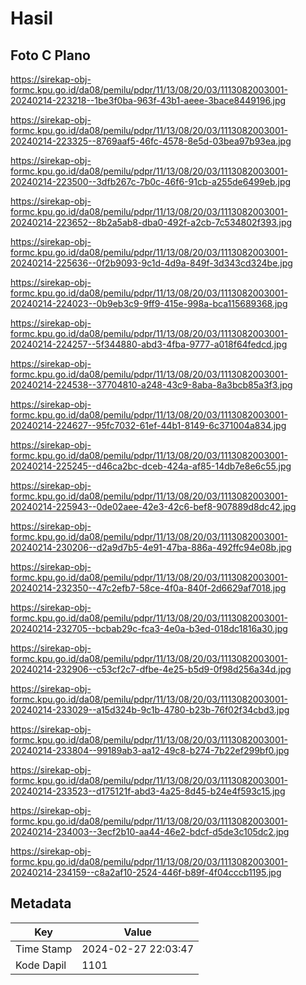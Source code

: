 # Hasil

## Foto C Plano

https://sirekap-obj-formc.kpu.go.id/da08/pemilu/pdpr/11/13/08/20/03/1113082003001-20240214-223218--1be3f0ba-963f-43b1-aeee-3bace8449196.jpg

https://sirekap-obj-formc.kpu.go.id/da08/pemilu/pdpr/11/13/08/20/03/1113082003001-20240214-223325--8769aaf5-46fc-4578-8e5d-03bea97b93ea.jpg

https://sirekap-obj-formc.kpu.go.id/da08/pemilu/pdpr/11/13/08/20/03/1113082003001-20240214-223500--3dfb267c-7b0c-46f6-91cb-a255de6499eb.jpg

https://sirekap-obj-formc.kpu.go.id/da08/pemilu/pdpr/11/13/08/20/03/1113082003001-20240214-223652--8b2a5ab8-dba0-492f-a2cb-7c534802f393.jpg

https://sirekap-obj-formc.kpu.go.id/da08/pemilu/pdpr/11/13/08/20/03/1113082003001-20240214-225636--0f2b9093-9c1d-4d9a-849f-3d343cd324be.jpg

https://sirekap-obj-formc.kpu.go.id/da08/pemilu/pdpr/11/13/08/20/03/1113082003001-20240214-224023--0b9eb3c9-9ff9-415e-998a-bca115689368.jpg

https://sirekap-obj-formc.kpu.go.id/da08/pemilu/pdpr/11/13/08/20/03/1113082003001-20240214-224257--5f344880-abd3-4fba-9777-a018f64fedcd.jpg

https://sirekap-obj-formc.kpu.go.id/da08/pemilu/pdpr/11/13/08/20/03/1113082003001-20240214-224538--37704810-a248-43c9-8aba-8a3bcb85a3f3.jpg

https://sirekap-obj-formc.kpu.go.id/da08/pemilu/pdpr/11/13/08/20/03/1113082003001-20240214-224627--95fc7032-61ef-44b1-8149-6c371004a834.jpg

https://sirekap-obj-formc.kpu.go.id/da08/pemilu/pdpr/11/13/08/20/03/1113082003001-20240214-225245--d46ca2bc-dceb-424a-af85-14db7e8e6c55.jpg

https://sirekap-obj-formc.kpu.go.id/da08/pemilu/pdpr/11/13/08/20/03/1113082003001-20240214-225943--0de02aee-42e3-42c6-bef8-907889d8dc42.jpg

https://sirekap-obj-formc.kpu.go.id/da08/pemilu/pdpr/11/13/08/20/03/1113082003001-20240214-230206--d2a9d7b5-4e91-47ba-886a-492ffc94e08b.jpg

https://sirekap-obj-formc.kpu.go.id/da08/pemilu/pdpr/11/13/08/20/03/1113082003001-20240214-232350--47c2efb7-58ce-4f0a-840f-2d6629af7018.jpg

https://sirekap-obj-formc.kpu.go.id/da08/pemilu/pdpr/11/13/08/20/03/1113082003001-20240214-232705--bcbab29c-fca3-4e0a-b3ed-018dc1816a30.jpg

https://sirekap-obj-formc.kpu.go.id/da08/pemilu/pdpr/11/13/08/20/03/1113082003001-20240214-232906--c53cf2c7-dfbe-4e25-b5d9-0f98d256a34d.jpg

https://sirekap-obj-formc.kpu.go.id/da08/pemilu/pdpr/11/13/08/20/03/1113082003001-20240214-233029--a15d324b-9c1b-4780-b23b-76f02f34cbd3.jpg

https://sirekap-obj-formc.kpu.go.id/da08/pemilu/pdpr/11/13/08/20/03/1113082003001-20240214-233804--99189ab3-aa12-49c8-b274-7b22ef299bf0.jpg

https://sirekap-obj-formc.kpu.go.id/da08/pemilu/pdpr/11/13/08/20/03/1113082003001-20240214-233523--d175121f-abd3-4a25-8d45-b24e4f593c15.jpg

https://sirekap-obj-formc.kpu.go.id/da08/pemilu/pdpr/11/13/08/20/03/1113082003001-20240214-234003--3ecf2b10-aa44-46e2-bdcf-d5de3c105dc2.jpg

https://sirekap-obj-formc.kpu.go.id/da08/pemilu/pdpr/11/13/08/20/03/1113082003001-20240214-234159--c8a2af10-2524-446f-b89f-4f04cccb1195.jpg


## Metadata

| Key        | Value               |
| ---------- | ------------------- |
| Time Stamp | 2024-02-27 22:03:47 |
| Kode Dapil | 1101                |



